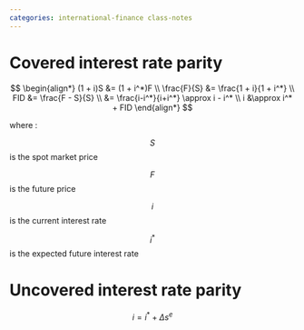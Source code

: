 ```yaml
---
categories: international-finance class-notes
---
```


# Covered interest rate parity

$$
\begin{align*}
(1 + i)S &= (1 + i^*)F \\
\frac{F}{S} &= \frac{1 + i}{1 + i^*} \\
FID &= \frac{F - S}{S} \\
&= \frac{i-i^*}{i+i^*} \approx i - i^* \\
i &\approx i^* + FID
\end{align*}
$$

where :

$$S$$ is the spot market price

$$F$$ is the future price

$$i$$ is the current interest rate

$$i^*$$ is the expected future interest rate

# Uncovered interest rate parity

$$
i = i^* + \Delta s^e
$$
